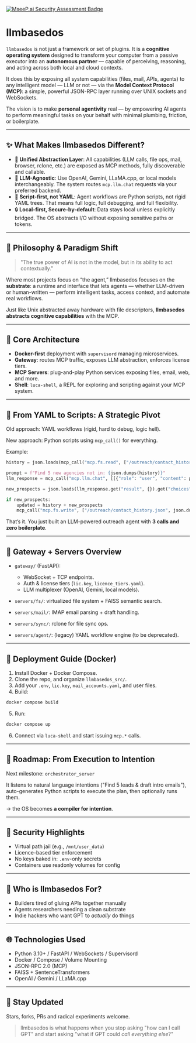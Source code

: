 [![MseeP.ai Security Assessment Badge](https://mseep.net/pr/iluxu-llmbasedos-badge.png)](https://mseep.ai/app/iluxu-llmbasedos)

# llmbasedos

`llmbasedos` is not just a framework or set of plugins. It is a **cognitive operating system** designed to transform your computer from a passive executor into an **autonomous partner** — capable of perceiving, reasoning, and acting across both local and cloud contexts.

It does this by exposing all system capabilities (files, mail, APIs, agents) to any intelligent model — LLM or not — via the **Model Context Protocol (MCP)**: a simple, powerful JSON-RPC layer running over UNIX sockets and WebSockets.

The vision is to make **personal agentivity** real — by empowering AI agents to perform meaningful tasks on your behalf with minimal plumbing, friction, or boilerplate.

---

## ✨ What Makes llmbasedos Different?

* 🔌 **Unified Abstraction Layer**: All capabilities (LLM calls, file ops, mail, browser, rclone, etc.) are exposed as MCP methods, fully discoverable and callable.
* 🧠 **LLM-Agnostic**: Use OpenAI, Gemini, LLaMA.cpp, or local models interchangeably. The system routes `mcp.llm.chat` requests via your preferred backend.
* 🧰 **Script-first, not YAML**: Agent workflows are Python scripts, not rigid YAML trees. That means full logic, full debugging, and full flexibility.
* 🔒 **Local-first, Secure-by-default**: Data stays local unless explicitly bridged. The OS abstracts I/O without exposing sensitive paths or tokens.

---

## 🧠 Philosophy & Paradigm Shift

> "The true power of AI is not in the model, but in its ability to act contextually."

Where most projects focus on “the agent,” llmbasedos focuses on the **substrate**: a runtime and interface that lets agents — whether LLM-driven or human-written — perform intelligent tasks, access context, and automate real workflows.

Just like Unix abstracted away hardware with file descriptors, **llmbasedos abstracts cognitive capabilities** with the MCP.

---

## 🚀 Core Architecture

* **Docker-first** deployment with `supervisord` managing microservices.
* **Gateway**: routes MCP traffic, exposes LLM abstraction, enforces license tiers.
* **MCP Servers**: plug-and-play Python services exposing files, email, web, and more.
* **Shell**: `luca-shell`, a REPL for exploring and scripting against your MCP system.

---

## 🔁 From YAML to Scripts: A Strategic Pivot

Old approach: YAML workflows (rigid, hard to debug, logic hell).

New approach: Python scripts using `mcp_call()` for everything.

Example:

```python
history = json.loads(mcp_call("mcp.fs.read", ["/outreach/contact_history.json"]).get("result", {}).get("content", "[]"))

prompt = f"Find 5 new agencies not in: {json.dumps(history)}"
llm_response = mcp_call("mcp.llm.chat", [[{"role": "user", "content": prompt}], {"model": "gemini-1.5-pro"}])

new_prospects = json.loads(llm_response.get("result", {}).get("choices", [{}])[0].get("message", {}).get("content", "[]"))

if new_prospects:
    updated = history + new_prospects
    mcp_call("mcp.fs.write", ["/outreach/contact_history.json", json.dumps(updated, indent=2), "text"])
```

That’s it. You just built an LLM-powered outreach agent with **3 calls and zero boilerplate**.

---

## 🧱 Gateway + Servers Overview

* `gateway/` (FastAPI):

  * WebSocket + TCP endpoints.
  * Auth & license tiers (`lic.key`, `licence_tiers.yaml`).
  * LLM multiplexer (OpenAI, Gemini, local models).
* `servers/fs/`: virtualized file system + FAISS semantic search.
* `servers/mail/`: IMAP email parsing + draft handling.
* `servers/sync/`: rclone for file sync ops.
* `servers/agent/`: (legacy) YAML workflow engine (to be deprecated).

---

## 🔧 Deployment Guide (Docker)

1. Install Docker + Docker Compose.
2. Clone the repo, and organize `llmbasedos_src/`.
3. Add your `.env`, `lic.key`, `mail_accounts.yaml`, and user files.
4. Build:

```bash
docker compose build
```

5. Run:

```bash
docker compose up
```

6. Connect via `luca-shell` and start issuing `mcp.*` calls.

---

## 🧬 Roadmap: From Execution to Intention

Next milestone: `orchestrator_server`

It listens to natural language intentions ("Find 5 leads & draft intro emails"), auto-generates Python scripts to execute the plan, then optionally runs them.

→ the OS becomes **a compiler for intention**.

---

## 🔐 Security Highlights

* Virtual path jail (e.g., `/mnt/user_data`)
* Licence-based tier enforcement
* No keys baked in: `.env`-only secrets
* Containers use readonly volumes for config

---

## 🧠 Who is llmbasedos For?

* Builders tired of gluing APIs together manually
* Agents researchers needing a clean substrate
* Indie hackers who want GPT to *actually* do things

---

## 🌐 Technologies Used

* Python 3.10+ / FastAPI / WebSockets / Supervisord
* Docker / Compose / Volume Mounting
* JSON-RPC 2.0 (MCP)
* FAISS + SentenceTransformers
* OpenAI / Gemini / LLaMA.cpp

---

## 🧭 Stay Updated

Stars, forks, PRs and radical experiments welcome.

> llmbasedos is what happens when you stop asking "how can I call GPT" and start asking "what if GPT could *call everything else*?"
